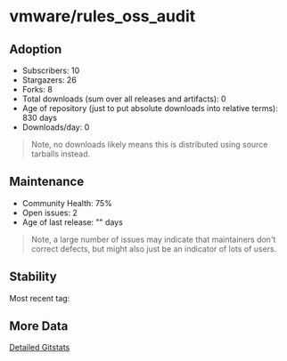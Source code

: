 # vmware/rules_oss_audit

## Adoption

- Subscribers: 10
- Stargazers: 26
- Forks: 8
- Total downloads (sum over all releases and artifacts): 0
- Age of repository (just to put absolute downloads into relative terms): 830 days
- Downloads/day: 0

> Note, no downloads likely means this is distributed using source tarballs instead.

## Maintenance

- Community Health: 75%
- Open issues: 2
- Age of last release: "<No Releases>" days

> Note, a large number of issues may indicate that maintainers don't correct defects, but might also
> just be an indicator of lots of users.

## Stability

Most recent tag: 

## More Data

[Detailed Gitstats](/bazel-catalog/gitstats/vmware/rules_oss_audit)


